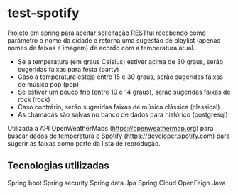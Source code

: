 # test-spotify

Projeto em spring para aceitar solicitação RESTful recebendo como
parâmetro o nome da cidade e retorna uma sugestão de playlist
(apenas nomes de faixas e imagem) de acordo com a temperatura atual.

- Se a temperatura (em graus Celsius) estiver acima de 30 graus, serão sugeridas faixas para
festa (party)
- Caso a temperatura esteja entre 15 e 30 graus, serão sugeridas faixas de música pop (pop)
- Se estiver um pouco frio (entre 10 e 14 graus), serão sugeridas faixas de rock (rock)
- Caso contrário, serão sugeridas faixas de música clássica (classical)
- As chamadas são salvas no banco de dados para histórico (postgresql)

Utilizada a API OpenWeatherMaps (https://openweathermap.org) para
buscar dados de temperatura e Spotify (https://developer.spotify.com) para sugerir
as faixas como parte da lista de reprodução.

## Tecnologias utilizadas
Spring boot
Spring security
Spring data Jpa
Spring Cloud OpenFeign
Java


